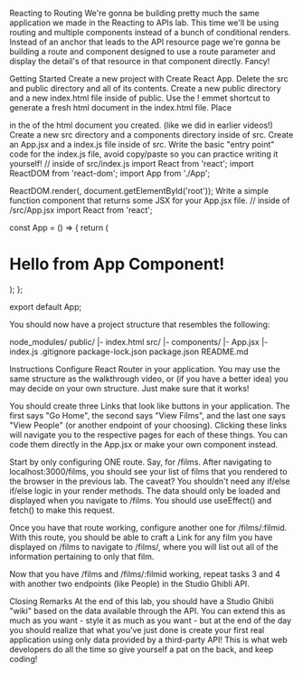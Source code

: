 Reacting to Routing
We're gonna be building pretty much the same application we made in the Reacting to APIs lab. This time we'll be using routing and multiple components instead of a bunch of conditional renders. Instead of an anchor that leads to the API resource page we're gonna be building a route and component designed to use a route parameter and display the detail's of that resource in that component directly. Fancy!

 

Getting Started
Create a new project with Create React App.
Delete the src and public directory and all of its contents.
Create a new public directory and a new index.html file inside of public.
Use the ! emmet shortcut to generate a fresh html document in the index.html file. Place <div id="root"></div> in the <body> of the html document you created. (like we did in earlier videos!)
Create a new src directory and a components directory inside of src.
Create an App.jsx and a index.js file inside of src.
Write the basic "entry point" code for the index.js file, avoid copy/paste so you can practice writing it yourself!
// inside of src/index.js
import React from 'react';
import ReactDOM from 'react-dom';
import App from './App';

ReactDOM.render(<App />, document.getElementById('root'));
Write a simple function component that returns some JSX for your App.jsx file.
// inside of /src/App.jsx
import React from 'react';

const App = () => {
    return (
        <div>
            <h1>Hello from App Component!</h1>
        </div>
    );
};

export default App;
 

You should now have a project structure that resembles the following:

node_modules/
public/
|- index.html
src/
|- components/
|- App.jsx
|- index.js
.gitignore
package-lock.json
package.json
README.md
 

Instructions
Configure React Router in your application. You may use the same structure as the walkthrough video, or (if you have a better idea) you may decide on your own structure. Just make sure that it works!

You should create three Links that look like buttons in your application. The first says "Go Home", the second says "View Films", and the last one says "View People" (or another endpoint of your choosing). Clicking these links will navigate you to the respective pages for each of these things. You can code them directly in the App.jsx or make your own <Navbar /> component instead.

Start by only configuring ONE route. Say, for /films. After navigating to localhost:3000/films, you should see your list of films that you rendered to the browser in the previous lab. The caveat? You shouldn't need any if/else if/else logic in your render methods. The data should only be loaded and displayed when you navigate to /films. You should use useEffect() and fetch() to make this request.

Once you have that route working, configure another one for /films/:filmid. With this route, you should be able to craft a Link for any film you have displayed on /films to navigate to /films/<id>, where you will list out all of the information pertaining to only that film.

Now that you have /films and /films/:filmid working, repeat tasks 3 and 4 with another two endpoints (like People) in the Studio Ghibli API.

 

Closing Remarks
At the end of this lab, you should have a Studio Ghibli "wiki" based on the data available through the API. You can extend this as much as you want - style it as much as you want - but at the end of the day you should realize that what you've just done is create your first real application using only data provided by a third-party API! This is what web developers do all the time so give yourself a pat on the back, and keep coding!

